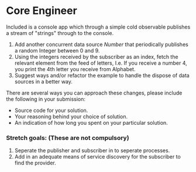 # Core Engineer

Included is a console app which through a simple cold observable publishes a stream of "strings" through to the console.

1. Add another concurrent data source *Number* that periodically publishes a random Integer between 0 and 9.
2. Using the integers received by the subscriber as an index, fetch the relevant element from the feed of letters, I.e. If you receive a number 4, you print the 4th letter you receive from Alphabet.
3. Suggest ways and/or refactor the example to handle the dispose of data sources in a better way.

There are several ways you can approach these changes, please include the following in your submission:
* Source code for your solution.
* Your reasoning behind your choice of solution.
* An indication of how long you spent on your particular solution.

### Stretch goals: (These are not compulsory)
1. Seperate the publisher and subscriber in to seperate processes.
2. Add in an adequate means of service discovery for the subscriber to find the provider.